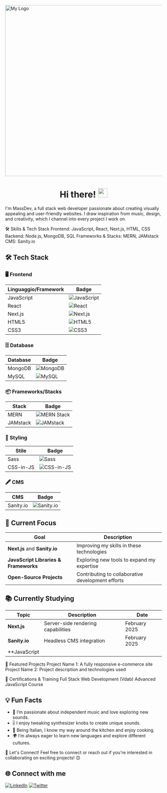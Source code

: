 
<img src="https://delightful-swan-a26d76.netlify.app/logo-grey.webP" alt="My Logo" width="550" />



<h1 align="center">Hi there! <img src="https://media.giphy.com/media/hvRJCLFzcasrR4ia7z/giphy.gif" width="30px"></h1>
I'm MassDev, a full stack web developer passionate about creating visually appealing and user-friendly websites. I draw inspiration from music, design, and creativity, which I channel into every project I work on.

🛠️ Skills & Tech Stack
Frontend: JavaScript, React, Next.js, HTML, CSS
Backend: Node.js, MongoDB, SQL
Frameworks & Stacks: MERN, JAMstack
CMS: Sanity.io
## 🛠️ Tech Stack  

### 🖥️ Frontend  
| Linguaggio/Framework | Badge |
|----------------------|-------|
| JavaScript           | ![JavaScript](https://img.shields.io/badge/-JavaScript-F7DF1E?style=flat-square&logo=javascript&logoColor=black) |
| React                | ![React](https://img.shields.io/badge/-React-61DAFB?style=flat-square&logo=react&logoColor=black) |
| Next.js              | ![Next.js](https://img.shields.io/badge/-Next.js-000000?style=flat-square&logo=next.js&logoColor=white) |
| HTML5                | ![HTML5](https://img.shields.io/badge/-HTML5-E34F26?style=flat-square&logo=html5&logoColor=white) |
| CSS3                 | ![CSS3](https://img.shields.io/badge/-CSS3-1572B6?style=flat-square&logo=css3&logoColor=white) |

### 🗄️ Database  
| Database | Badge |
|----------|-------|
| MongoDB  | ![MongoDB](https://img.shields.io/badge/-MongoDB-47A248?style=flat-square&logo=mongodb&logoColor=white) |
| MySQL    | ![MySQL](https://img.shields.io/badge/-MySQL-4479A1?style=flat-square&logo=mysql&logoColor=white) |

### 📦 Frameworks/Stacks  
| Stack    | Badge |
|----------|-------|
| MERN     | ![MERN Stack](https://img.shields.io/badge/-MERN-3B2D4F?style=flat-square&logo=javascript&logoColor=white) |
| JAMstack | ![JAMstack](https://img.shields.io/badge/-JAMstack-F0047F?style=flat-square&logo=jamstack&logoColor=white) |

### 🎨 Styling  
| Stile           | Badge |
|-----------------|-------|
| Sass            | ![Sass](https://img.shields.io/badge/-Sass-CC6699?style=flat-square&logo=sass&logoColor=white) |
| CSS-in-JS       | ![CSS-in-JS](https://img.shields.io/badge/-CSS--in--JS-563D7C?style=flat-square&logo=styled-components&logoColor=white) |

### 🖋️ CMS  
| CMS       | Badge |
|-----------|-------|
| Sanity.io | ![Sanity.io](https://img.shields.io/badge/-Sanity.io-F03E2F?style=flat-square&logo=sanity&logoColor=white) |





## 🌱 Current Focus  

| Goal                                       | Description                                         |
|--------------------------------------------|-----------------------------------------------------|
| **Next.js** and **Sanity.io**              | Improving my skills in these technologies          |
| **JavaScript Libraries & Frameworks**      | Exploring new tools to expand my expertise         |
| **Open-Source Projects**                   | Contributing to collaborative development efforts  |

## 📚 Currently Studying  

| Topic                                     | Description                                 | Date          |
|-------------------------------------------|---------------------------------------------|---------------|
| **Next.js**                               | Server-side rendering capabilities          | February 2025 |
| **Sanity.io**                             | Headless CMS integration                    | February 2025 |
| **JavaScript


🚀 Featured Projects
Project Name 1: A fully responsive e-commerce site
Project Name 2: Project description and technologies used

📜 Certifications & Training
Full Stack Web Development (Vdab)
Advanced JavaScript Course

## 💡 Fun Facts
- 🎵 I’m passionate about independent music and love exploring new sounds.  
- 🎚️ I enjoy tweaking synthesizer knobs to create unique sounds.  
- 🍝 Being Italian, I know my way around the kitchen and enjoy cooking.  
- 🌍 I’m always eager to learn new languages and explore different cultures.


🤝 Let's Connect!
Feel free to connect or reach out if you're interested in collaborating on exciting projects! 😊

## 🌐 Connect with me
[![LinkedIn](https://img.shields.io/badge/-LinkedIn-0077B5?style=for-the-badge&logo=linkedin&logoColor=white)]([https://www.linkedin.com/in/tuo-profilo](https://www.linkedin.com/in/massimiliano-marcello-4195681a7/))  
[![Twitter](https://img.shields.io/badge/-Twitter-1DA1F2?style=for-the-badge&logo=twitter&logoColor=white)](https://twitter.com/tuo-profilo)  


